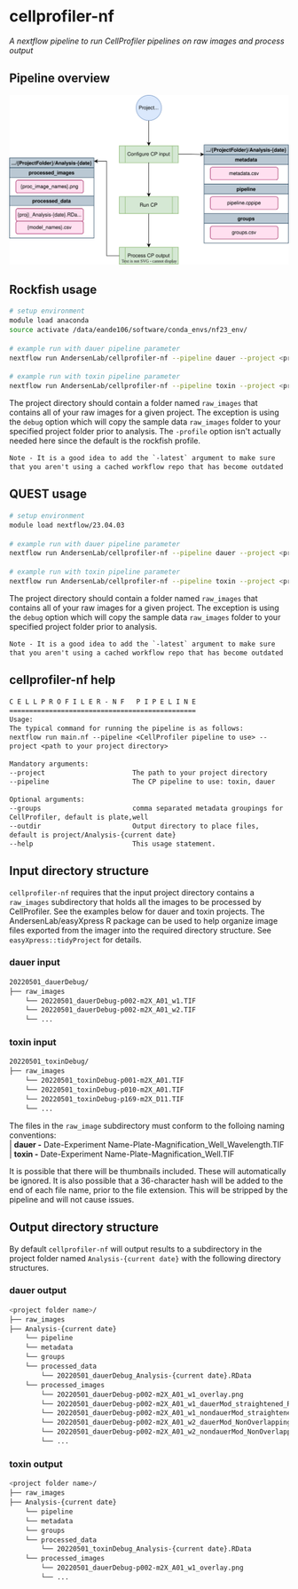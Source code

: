 # cellprofiler-nf
*A nextflow pipeline to run CellProfiler pipelines on raw images and process output*

## Pipeline overview
![](img/cellprofiler-nf.drawio.svg)

## Rockfish usage
```bash
# setup environment
module load anaconda
source activate /data/eande106/software/conda_envs/nf23_env/

# example run with dauer pipeline parameter
nextflow run AndersenLab/cellprofiler-nf --pipeline dauer --project <project_dir> --debug -profile rockfish

# example run with toxin pipeline parameter
nextflow run AndersenLab/cellprofiler-nf --pipeline toxin --project <project_dir> --debug -profile rockfish
```

The project directory should contain a folder named `raw_images` that contains all of your raw images for a given project. The exception is using the `debug` option which will copy the sample data `raw_images` folder to your specified project folder prior to analysis. The `-profile` option isn't actually needed here since the default is the rockfish profile.

    Note - It is a good idea to add the `-latest` argument to make sure that you aren't using a cached workflow repo that has become outdated 

## QUEST usage
```bash
# setup environment
module load nextflow/23.04.03

# example run with dauer pipeline parameter
nextflow run AndersenLab/cellprofiler-nf --pipeline dauer --project <project_dir> --debug -profile quest

# example run with toxin pipeline parameter
nextflow run AndersenLab/cellprofiler-nf --pipeline toxin --project <project_dir> --debug -profile quest
```

The project directory should contain a folder named `raw_images` that contains all of your raw images for a given project. The exception is using the `debug` option which will copy the sample data `raw_images` folder to your specified project folder prior to analysis.

    Note - It is a good idea to add the `-latest` argument to make sure that you aren't using a cached workflow repo that has become outdated
    
## cellprofiler-nf help
```
C E L L P R O F I L E R - N F   P I P E L I N E
===============================================
Usage:
The typical command for running the pipeline is as follows:
nextflow run main.nf --pipeline <CellProfiler pipeline to use> --project <path to your project directory>

Mandatory arguments:
--project                      The path to your project directory
--pipeline                     The CP pipeline to use: toxin, dauer

Optional arguments:
--groups                       comma separated metadata groupings for CellProfiler, default is plate,well
--outdir                       Output directory to place files, default is project/Analysis-{current date}
--help                         This usage statement.
```

## Input directory structure
`cellprofiler-nf` requires that the input project directory contains a `raw_images` subdirectory that holds all the images to be processed by CellProfiler. See the examples below for dauer and toxin projects. The AndersenLab/easyXpress R package can be used to help organize image files exported from the imager into the required directory structure. See `easyXpress::tidyProject` for details. 
### dauer input
```bash
20220501_dauerDebug/
├── raw_images
    └── 20220501_dauerDebug-p002-m2X_A01_w1.TIF
    └── 20220501_dauerDebug-p002-m2X_A01_w2.TIF
    └── ...
``` 
### toxin input
```bash
20220501_toxinDebug/
├── raw_images
    └── 20220501_toxinDebug-p001-m2X_A01.TIF
    └── 20220501_toxinDebug-p010-m2X_A01.TIF
    └── 20220501_toxinDebug-p169-m2X_D11.TIF
    └── ...
``` 
The files in the `raw_image` subdirectory must conform to the folloing naming conventions:\
|   **dauer -** Date-Experiment Name-Plate-Magnification_Well_Wavelength.TIF\
|   **toxin -** Date-Experiment Name-Plate-Magnification_Well.TIF

It is possible that there will be thumbnails included. These will automatically be ignored. It is also possible that a 36-character hash will be added to the end of each file name, prior to the file extension. This will be stripped by the pipeline and will not cause issues.

## Output directory structure
By default `cellprofiler-nf` will output results to a subdirectory in the project folder named `Analysis-{current date}` with the following directory structures.

### dauer output
```bash
<project folder name>/
├── raw_images
├── Analysis-{current date}
    └── pipeline
    └── metadata
    └── groups
    └── processed_data
        └── 20220501_dauerDebug_Analysis-{current date}.RData
    └── processed_images
        └── 20220501_dauerDebug-p002-m2X_A01_w1_overlay.png
        └── 20220501_dauerDebug-p002-m2X_A01_w1_dauerMod_straightened_RFP.png
        └── 20220501_dauerDebug-p002-m2X_A01_w1_nondauerMod_straightened_RFP.png
        └── 20220501_dauerDebug-p002-m2X_A01_w2_dauerMod_NonOverlappingWorms_RFP_mask.png
        └── 20220501_dauerDebug-p002-m2X_A01_w2_nondauerMod_NonOverlappingWorms_RFP_mask.png
        └── ...
```

### toxin output
```bash
<project folder name>/
├── raw_images
├── Analysis-{current date}
    └── pipeline
    └── metadata
    └── groups
    └── processed_data
        └── 20220501_toxinDebug_Analysis-{current date}.RData
    └── processed_images
        └── 20220501_dauerDebug-p002-m2X_A01_w1_overlay.png
        └── ...
```
